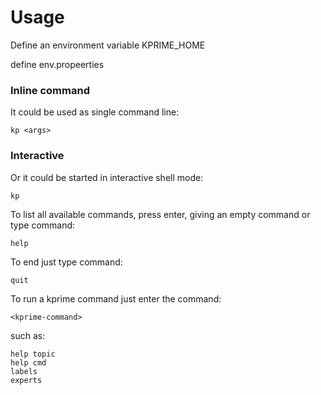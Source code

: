 # Usage

Define an environment variable KPRIME_HOME

define env.propeerties

### Inline command

It could be used as single command line:

    kp <args>

### Interactive

Or it could be started in interactive shell mode:

    kp

To list all available commands, press enter, giving an empty command or type command:

    help

To end just type command:

    quit

To run a kprime command just enter the command:

    <kprime-command>

such as:

    help topic
    help cmd
    labels
    experts

